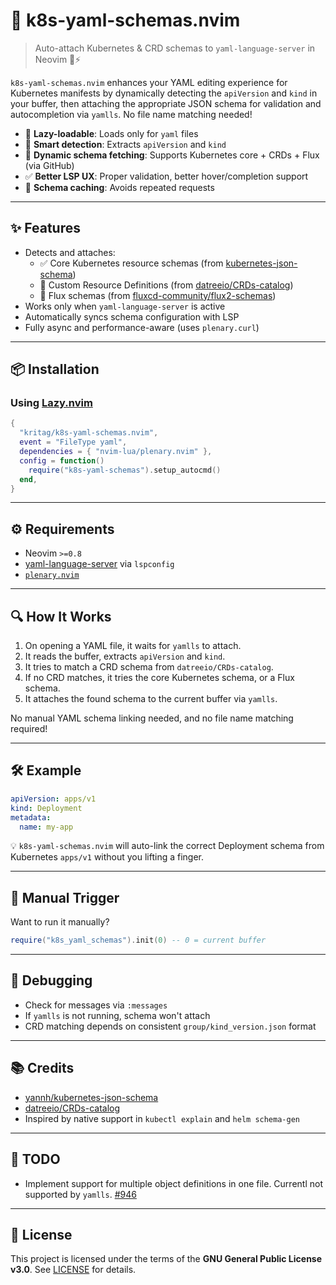 # 🧬 k8s-yaml-schemas.nvim

> Auto-attach Kubernetes & CRD schemas to `yaml-language-server` in Neovim 🧠⚡

`k8s-yaml-schemas.nvim` enhances your YAML editing experience for Kubernetes manifests by dynamically detecting the `apiVersion` and `kind` in your buffer, then attaching the appropriate JSON schema for validation and autocompletion via `yamlls`. No file name matching needed!

- 🚀 **Lazy-loadable**: Loads only for `yaml` files
- 🔎 **Smart detection**: Extracts `apiVersion` and `kind`
- 🔗 **Dynamic schema fetching**: Supports Kubernetes core + CRDs + Flux (via GitHub)
- ✅ **Better LSP UX**: Proper validation, better hover/completion support
- 🧠 **Schema caching**: Avoids repeated requests

---

## ✨ Features

- Detects and attaches:
  - ✅ Core Kubernetes resource schemas (from [kubernetes-json-schema](https://github.com/yannh/kubernetes-json-schema))
  - 🧩 Custom Resource Definitions (from [datreeio/CRDs-catalog](https://github.com/datreeio/CRDs-catalog))
  - 🔁 Flux schemas (from [fluxcd-community/flux2-schemas](https://github.com/fluxcd-community/flux2-schemas))
- Works only when `yaml-language-server` is active
- Automatically syncs schema configuration with LSP
- Fully async and performance-aware (uses `plenary.curl`)

---

## 📦 Installation

### Using [Lazy.nvim](https://github.com/folke/lazy.nvim)

```lua
{
  "kritag/k8s-yaml-schemas.nvim",
  event = "FileType yaml",
  dependencies = { "nvim-lua/plenary.nvim" },
  config = function()
    require("k8s-yaml-schemas").setup_autocmd()
  end,
}
```

---

## ⚙️ Requirements

- Neovim `>=0.8`
- [yaml-language-server](https://github.com/redhat-developer/yaml-language-server) via `lspconfig`
- [`plenary.nvim`](https://github.com/nvim-lua/plenary.nvim)

---

## 🔍 How It Works

1. On opening a YAML file, it waits for `yamlls` to attach.
2. It reads the buffer, extracts `apiVersion` and `kind`.
3. It tries to match a CRD schema from `datreeio/CRDs-catalog`.
4. If no CRD matches, it tries the core Kubernetes schema, or a Flux schema.
5. It attaches the found schema to the current buffer via `yamlls`.

No manual YAML schema linking needed, and no file name matching required!

---

## 🛠️ Example

```yaml
apiVersion: apps/v1
kind: Deployment
metadata:
  name: my-app
```

💡 `k8s-yaml-schemas.nvim` will auto-link the correct Deployment schema from Kubernetes `apps/v1` without you lifting a finger.

---

## 🤖 Manual Trigger

Want to run it manually?

```lua
require("k8s_yaml_schemas").init(0) -- 0 = current buffer
```

---

## 🧪 Debugging

- Check for messages via `:messages`
- If `yamlls` is not running, schema won't attach
- CRD matching depends on consistent `group/kind_version.json` format

---

## 📚 Credits

- [yannh/kubernetes-json-schema](https://github.com/yannh/kubernetes-json-schema)
- [datreeio/CRDs-catalog](https://github.com/datreeio/CRDs-catalog)
- Inspired by native support in `kubectl explain` and `helm schema-gen`

---

## 🔧 TODO

- Implement support for multiple object definitions in one file. Currentl not supported by `yamlls`. [#946](https://github.com/redhat-developer/yaml-language-server/issues/946)

---

## 📝 License

This project is licensed under the terms of the **GNU General Public License v3.0**.
See [LICENSE](./LICENSE) for details.
